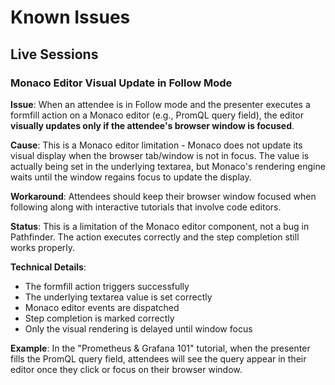 # Known Issues

## Live Sessions

### Monaco Editor Visual Update in Follow Mode

**Issue**: When an attendee is in Follow mode and the presenter executes a formfill action on a Monaco editor (e.g., PromQL query field), the editor **visually updates only if the attendee's browser window is focused**.

**Cause**: This is a Monaco editor limitation - Monaco does not update its visual display when the browser tab/window is not in focus. The value is actually being set in the underlying textarea, but Monaco's rendering engine waits until the window regains focus to update the display.

**Workaround**: Attendees should keep their browser window focused when following along with interactive tutorials that involve code editors.

**Status**: This is a limitation of the Monaco editor component, not a bug in Pathfinder. The action executes correctly and the step completion still works properly.

**Technical Details**:
- The formfill action triggers successfully
- The underlying textarea value is set correctly
- Monaco editor events are dispatched
- Step completion is marked correctly
- Only the visual rendering is delayed until window focus

**Example**: In the "Prometheus & Grafana 101" tutorial, when the presenter fills the PromQL query field, attendees will see the query appear in their editor once they click or focus on their browser window.

